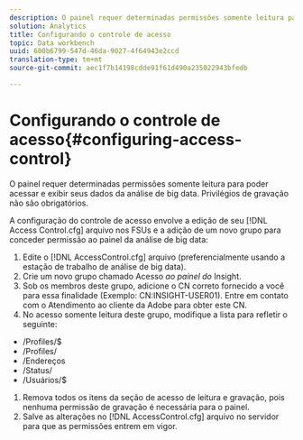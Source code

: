 ```yaml
---
description: O painel requer determinadas permissões somente leitura para poder acessar e exibir seus dados da análise de big data. Privilégios de gravação não são obrigatórios.
solution: Analytics
title: Configurando o controle de acesso
topic: Data workbench
uuid: 600b6799-547d-46da-9027-4f64943e2ccd
translation-type: tm+mt
source-git-commit: aec1f7b14198cdde91f61d490a235022943bfedb

---
```



# Configurando o controle de acesso{#configuring-access-control}

O painel requer determinadas permissões somente leitura para poder acessar e exibir seus dados da análise de big data. Privilégios de gravação não são obrigatórios.

A configuração do controle de acesso envolve a edição de seu [!DNL Access Control.cfg] arquivo nos FSUs e a adição de um novo grupo para conceder permissão ao painel da análise de big data:

1. Edite o [!DNL AccessControl.cfg] arquivo (preferencialmente usando a estação de trabalho de análise de big data).
1. Crie um novo grupo chamado Acesso *ao painel do* Insight.
1. Sob os membros deste grupo, adicione o CN correto fornecido a você para essa finalidade (Exemplo: CN:INSIGHT-USER01). Entre em contato com o Atendimento ao cliente da Adobe para obter este CN.
1. No acesso somente leitura deste grupo, modifique a lista para refletir o seguinte:

* /Profiles/$
* /Profiles/
* /Endereços
* /Status/
* /Usuários/$

1. Remova todos os itens da seção de acesso de leitura e gravação, pois nenhuma permissão de gravação é necessária para o painel.
1. Salve as alterações no [!DNL AccessControl.cfg] arquivo no servidor para que as permissões entrem em vigor.
